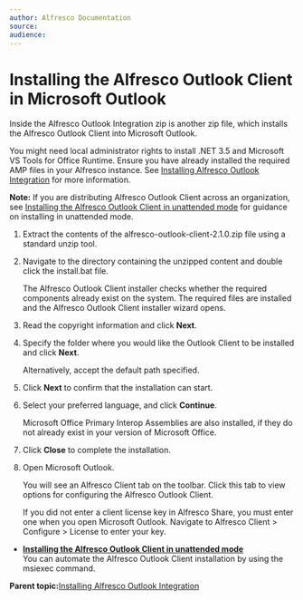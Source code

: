```yaml
---
author: Alfresco Documentation
source: 
audience: 
---
```


# Installing the Alfresco Outlook Client in Microsoft Outlook

Inside the Alfresco Outlook Integration zip is another zip file, which installs the Alfresco Outlook Client into Microsoft Outlook.

You might need local administrator rights to install .NET 3.5 and Microsoft VS Tools for Office Runtime. Ensure you have already installed the required AMP files in your Alfresco instance. See [Installing Alfresco Outlook Integration](Outlook-amp_v2.md) for more information.

**Note:** If you are distributing Alfresco Outlook Client across an organization, see [Installing the Alfresco Outlook Client in unattended mode](Outlook-install-unattended.md) for guidance on installing in unattended mode.

1.  Extract the contents of the alfresco-outlook-client-2.1.0.zip file using a standard unzip tool.

2.  Navigate to the directory containing the unzipped content and double click the install.bat file.

    The Alfresco Outlook Client installer checks whether the required components already exist on the system. The required files are installed and the Alfresco Outlook Client installer wizard opens.

3.  Read the copyright information and click **Next**.

4.  Specify the folder where you would like the Outlook Client to be installed and click **Next**.

    Alternatively, accept the default path specified.

5.  Click **Next** to confirm that the installation can start.

6.  Select your preferred language, and click **Continue**.

    Microsoft Office Primary Interop Assemblies are also installed, if they do not already exist in your version of Microsoft Office.

7.  Click **Close** to complete the installation.

8.  Open Microsoft Outlook.

    You will see an Alfresco Client tab on the toolbar. Click this tab to view options for configuring the Alfresco Outlook Client.

    If you did not enter a client license key in Alfresco Share, you must enter one when you open Microsoft Outlook. Navigate to Alfresco Client \> Configure \> License to enter your key.


-   **[Installing the Alfresco Outlook Client in unattended mode](../tasks/Outlook-install-unattended.md)**  
You can automate the Alfresco Outlook Client installation by using the msiexec command.

**Parent topic:**[Installing Alfresco Outlook Integration](../tasks/Outlook-amp_v2.md)


